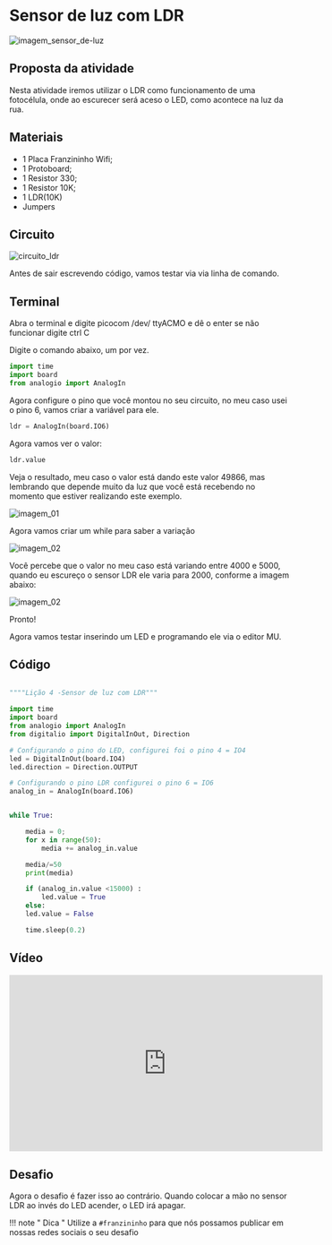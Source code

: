 # Sensor de luz com LDR

![imagem_sensor_de-luz](img/03/imagem_sensor_de_luz.jpg)


## Proposta da atividade

Nesta atividade iremos utilizar o LDR como funcionamento de uma fotocélula, onde ao escurecer será aceso o LED, como acontece na luz da rua.

## Materiais

- 1 Placa Franzininho Wifi;
- 1 Protoboard;
- 1 Resistor 330;
- 1 Resistor 10K;
- 1 LDR(10K)
- Jumpers

## Circuito

![circuito_ldr](img/03/circuito_ldr.png)


Antes de sair escrevendo código, vamos testar via  via linha de comando.

## Terminal

Abra o terminal e digite picocom /dev/ ttyACMO e dê o enter se não funcionar digite ctrl C

Digite o comando abaixo, um por vez.

```python
import time
import board
from analogio import AnalogIn
```
Agora configure o pino que você montou no seu circuito, no meu caso usei o pino 6, vamos criar a variável para ele.

```python
ldr = AnalogIn(board.IO6)
```
Agora vamos ver o valor:

```python
ldr.value
```
Veja o resultado, meu caso o valor está dando este valor 49866,  mas lembrando que depende muito da luz que você está recebendo no momento que estiver realizando este exemplo.

![imagem_01](img/03/imagem_01.png)

Agora vamos criar um while para saber a variação

![imagem_02](img/03/imagem_02.png)

Você percebe que o valor no meu caso está variando entre 4000 e 5000, quando eu escureço o sensor LDR ele varia para 2000, conforme a imagem abaixo:

![imagem_02](img/03/imagem_03.png)

Pronto!

Agora vamos testar inserindo um LED e programando ele via o editor MU.


## Código

```python

""""Lição 4 -Sensor de luz com LDR"""

import time
import board
from analogio import AnalogIn
from digitalio import DigitalInOut, Direction

# Configurando o pino do LED, configurei foi o pino 4 = IO4
led = DigitalInOut(board.IO4)
led.direction = Direction.OUTPUT

# Configurando o pino LDR configurei o pino 6 = IO6
analog_in = AnalogIn(board.IO6)


while True:

    media = 0;
    for x in range(50):
    	media += analog_in.value

    media/=50
    print(media)

    if (analog_in.value <15000) :
    	led.value = True
    else:
	led.value = False

    time.sleep(0.2)
```

## Vídeo

<iframe width="560" height="315" src="https://www.youtube.com/embed/ITeomlxueLU" title="YouTube video player" frameborder="0" allow="accelerometer; autoplay; clipboard-write; encrypted-media; gyroscope; picture-in-picture" allowfullscreen></iframe>

## Desafio

Agora o desafio é fazer isso ao contrário. Quando colocar a mão no sensor LDR ao invés do LED acender, o LED irá apagar.


!!! note " Dica "
    Utilize a ```#franzininho```  para que nós possamos publicar em nossas redes sociais o seu desafio
